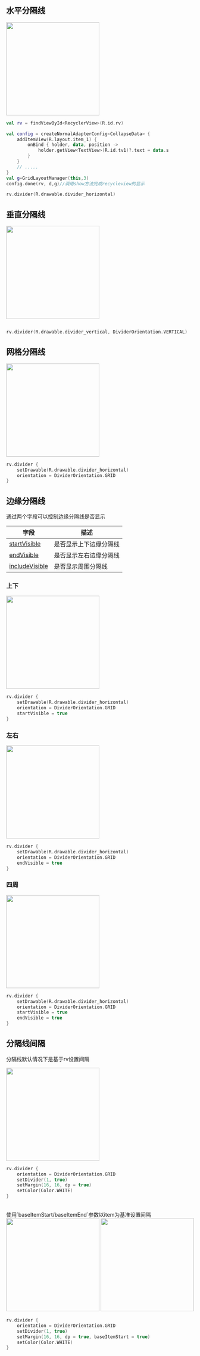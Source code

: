 ## 水平分隔线

<img src="https://i.loli.net/2021/08/14/oyjdg42zDUbkFtu.png" width="250"/>

```kotlin
val rv = findViewById<RecyclerView>(R.id.rv)

val config = createNormalAdapterConfig<CollapseData> {
    addItemView(R.layout.item_1) {
        onBind { holder, data, position ->
            holder.getView<TextView>(R.id.tv1)?.text = data.s
        }
    }
    // .....
}
val g=GridLayoutManager(this,3)
config.done(rv, d,g)//调用show方法完成recycleview的显示

rv.divider(R.drawable.divider_horizontal)
```


## 垂直分隔线

<img src="https://i.loli.net/2021/08/14/ChG9ZnNiJyasWFr.png" width="250"/>

```kotlin

rv.divider(R.drawable.divider_vertical, DividerOrientation.VERTICAL)
```

## 网格分隔线

<img src="https://i.loli.net/2021/08/14/NLAPphzIU6yvVnt.png" width="250"/>

```kotlin
rv.divider {
    setDrawable(R.drawable.divider_horizontal)
    orientation = DividerOrientation.GRID
}
```

## 边缘分隔线

通过两个字段可以控制边缘分隔线是否显示

| 字段 | 描述 |
|-|-|
| [startVisible](api/-b-r-v/com.drake.brv/-default-decoration/index.html#-2091559976%2FProperties%2F-900954490) | 是否显示上下边缘分隔线 |
| [endVisible](api/-b-r-v/com.drake.brv/-default-decoration/index.html#-377591023%2FProperties%2F-900954490) | 是否显示左右边缘分隔线 |
| [includeVisible](api/-b-r-v/com.drake.brv/-default-decoration/index.html#1716094302%2FProperties%2F-900954490) | 是否显示周围分隔线 |

### 上下

<img src="https://i.loli.net/2021/08/14/JBjETuMoaORFWHK.png" width="250"/>

```kotlin hl_lines="4"
rv.divider {
    setDrawable(R.drawable.divider_horizontal)
    orientation = DividerOrientation.GRID
    startVisible = true
}
```


### 左右

<img src="https://i.loli.net/2021/08/14/IcxHsWafFQXh4Eg.png" width="250"/>

```kotlin hl_lines="4"
rv.divider {
    setDrawable(R.drawable.divider_horizontal)
    orientation = DividerOrientation.GRID
    endVisible = true
}
```

### 四周

<img src="https://i.loli.net/2021/08/14/UmhH5BgFA3a1W2Q.png" width="250"/>

```kotlin hl_lines="4 5"
rv.divider {
    setDrawable(R.drawable.divider_horizontal)
    orientation = DividerOrientation.GRID
    startVisible = true
    endVisible = true
}
```

## 分隔线间隔

分隔线默认情况下是基于rv设置间隔

<img src="https://cdn.jsdelivr.net/gh/JBFiveHub/picture-storage@master/uPic/Clipboard - 2023-01-17 16.16.01.jpg" width="250"/>

```kotlin
rv.divider {
    orientation = DividerOrientation.GRID
    setDivider(1, true)
    setMargin(16, 16, dp = true)
    setColor(Color.WHITE)
}
```

<br>
使用`baseItemStart/baseItemEnd`参数以item为基准设置间隔

<img src="https://cdn.jsdelivr.net/gh/JBFiveHub/picture-storage@master/uPic/Clipboard - 2023-01-17 16.30.04.jpg" width="250"/>

<img src="https://cdn.jsdelivr.net/gh/JBFiveHub/picture-storage@master/uPic/Clipboard - 2023-01-17 16.33.04.jpg" width="250"/>

```kotlin
rv.divider {
    orientation = DividerOrientation.GRID
    setDivider(1, true)
    setMargin(16, 16, dp = true, baseItemStart = true)
    setColor(Color.WHITE)
}
```
